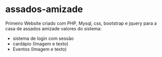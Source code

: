 # assados-amizade
Primeiro Website criado com PHP, Mysql, css, bootstrap e jquery para a casa de assados amizade
valores do sistema:
  - sistema de login com sessão
  - cardápio (Imagem e texto)
  - Eventos (Imagem e texto)

